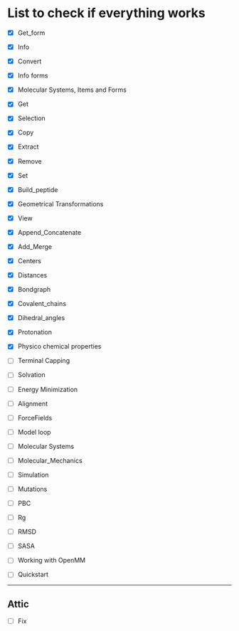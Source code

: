 # List to check if everything works

- [X] Get_form
- [X] Info
- [X] Convert
- [X] Info forms
- [X] Molecular Systems, Items and Forms
- [X] Get
- [X] Selection
- [X] Copy
- [X] Extract
- [X] Remove
- [X] Set

- [X] Build_peptide
- [X] Geometrical Transformations

- [X] View
- [X] Append_Concatenate
- [X] Add_Merge

- [X] Centers
- [X] Distances

- [X] Bondgraph
- [X] Covalent_chains
- [X] Dihedral_angles

- [X] Protonation
- [X] Physico chemical properties
- [ ] Terminal Capping
- [ ] Solvation
- [ ] Energy Minimization


- [ ] Alignment

- [ ] ForceFields
- [ ] Model loop
- [ ] Molecular Systems
- [ ] Molecular_Mechanics
- [ ] Simulation
- [ ] Mutations
- [ ] PBC

- [ ] Rg
- [ ] RMSD
- [ ] SASA

- [ ] Working with OpenMM

- [ ] Quickstart

-------
## Attic
- [ ] Fix
